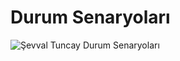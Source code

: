 # Durum Senaryoları

![Şevval Tuncay Durum Senaryoları]([sevvaltuncaysenaryo.pdf](https://github.com/sevvaltuncay/cloudgazer-weatherapp/files/14984279/sevvaltuncaysenaryo.pdf))


